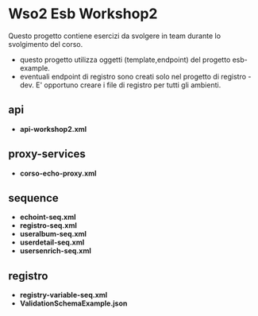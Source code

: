 # Wso2 Esb Workshop2

Questo progetto contiene esercizi da svolgere in team durante lo svolgimento del corso.

- questo progetto utilizza oggetti (template,endpoint) del progetto esb-example.
- eventuali endpoint di registro sono creati solo nel progetto di registro -dev.
E' opportuno creare i file di registro per tutti gli ambienti.

## api
- **api-workshop2.xml** 

## proxy-services
- **corso-echo-proxy.xml** 

## sequence
- **echoint-seq.xml** 
- **registro-seq.xml** 
- **useralbum-seq.xml** 
- **userdetail-seq.xml** 
- **usersenrich-seq.xml** 

## registro
- **registry-variable-seq.xml** 
- **ValidationSchemaExample.json** 
